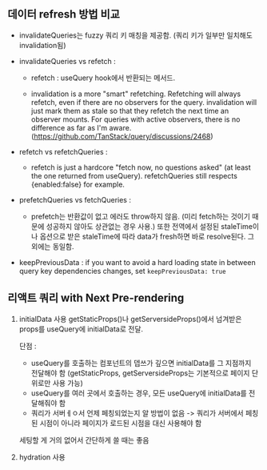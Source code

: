 ## 데이터 refresh 방법 비교

- invalidateQueries는 fuzzy 쿼리 키 매칭을 제공함. (쿼리 키가 일부만 일치해도 invalidation됨)

- invalidateQueries vs refetch :

  - refetch : useQuery hook에서 반환되는 메서드.

  - invalidation is a more "smart" refetching. Refetching will always refetch, even if there are no observers for the query. invalidation will just mark them as stale so that they refetch the next time an observer mounts. For queries with active observers, there is no difference as far as I'm aware.
    (https://github.com/TanStack/query/discussions/2468)

- refetch vs refetchQueries :

  - refetch is just a hardcore "fetch now, no questions asked" (at least the one returned from useQuery). refetchQueries still respects {enabled:false} for example.

- prefetchQueries vs fetchQueries :

  - prefetch는 반환값이 없고 에러도 throw하지 않음. (미리 fetch하는 것이기 때문에 성공하지 않아도 상관없는 경우 사용.) 또한 전역에서 설정된 staleTime이나 옵션으로 받은 staleTime에 따라 data가 fresh하면 바로 resolve된다.
    그 외에는 동일함.

- keepPreviousData :
  if you want to avoid a hard loading state in between query key dependencies changes, set `keepPreviousData: true`

## 리액트 쿼리 with Next Pre-rendering

1. initialData 사용
   getStaticProps()나 getServersideProps()에서 넘겨받은 props를
   useQuery에 initialData로 전달.

   단점 :

   - useQuery를 호출하는 컴포넌트의 뎁쓰가 깊으면 initialData를 그 지점까지 전달해야 함
     (getStaticProps, getServersideProps는 기본적으로 페이지 단위로만 사용 가능)
   - useQuery를 여러 곳에서 호출하는 경우, 모든 useQuery에 initialData를 전달해줘야 함
   - 쿼리가 서버ㅔㅇ서 언제 페칭되었는지 알 방법이 없음 -> 쿼리가 서버에서 페칭된 시점이 아니라 페이지가 로드된 시점을 대신 사용해야 함

   세팅할 게 거의 없어서 간단하게 쓸 때는 좋음

2. hydration 사용
